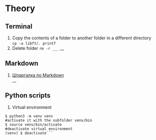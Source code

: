# Theory

## Terminal
1. Copy the contents of a folder to another folder in a different directory  
`cp -a libft/. printf`
2. Delete folder 
`rm -r ___`
__
## Markdown
1. [Шпаргалка по Markdown](http://bustep.ru/markdown/shpargalka-po-markdown.html)  
__
## Python scripts
1. Virtual environment
```#create folder with virtual environment  
$ python3 -m venv venv  
#activate it with the subfolder venv/bin  
$ source venv/bin/activate  
#deactivate virtual environment   
(venv) $ deactivate```
